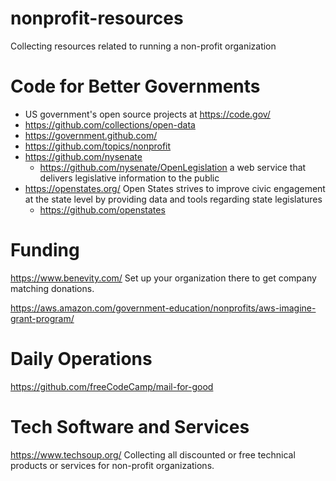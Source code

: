 # nonprofit-resources
Collecting resources related to running a non-profit organization

# Code for Better Governments
  - US government's open source projects at https://code.gov/
  - https://github.com/collections/open-data 
  - https://government.github.com/
  - https://github.com/topics/nonprofit
  - https://github.com/nysenate 
    - https://github.com/nysenate/OpenLegislation  a web service that delivers legislative information to the public
  - https://openstates.org/ Open States strives to improve civic engagement at the state level by providing data and tools regarding state legislatures
    - https://github.com/openstates

# Funding

https://www.benevity.com/ Set up your organization there to get company matching donations. 

https://aws.amazon.com/government-education/nonprofits/aws-imagine-grant-program/

# Daily Operations

https://github.com/freeCodeCamp/mail-for-good

# Tech Software and Services

https://www.techsoup.org/ Collecting all discounted or free technical products or services for non-profit organizations. 
